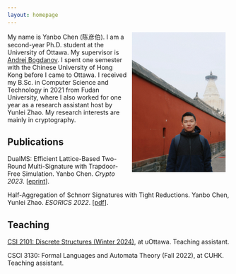 ```yaml
---
layout: homepage
---
```


<!-- ## About Me -->

<img align="right" width="42%" hspace="10" src="./imgs/my_photo_2.JPG">

My name is Yanbo Chen (陈彦伯). I am a second-year Ph.D. student at the University of Ottawa. My supervisor is [Andrej Bogdanov](https://andrejb.net/). I spent one semester with the Chinese University of Hong Kong before I came to Ottawa. I received my B.Sc. in Computer Science and Technology in 2021 from Fudan University, where I also worked for one year as a research assistant host by Yunlei Zhao. My research interests are mainly in cryptography.

## Publications

<!-- [The full list of my publications](./full_list.html). -->

DualMS: Efficient Lattice-Based Two-Round Multi-Signature with Trapdoor-Free Simulation. Yanbo Chen. *Crypto 2023*. [[eprint](https://eprint.iacr.org/2023/263)].

Half-Aggregation of Schnorr Signatures with Tight Reductions. Yanbo Chen, Yunlei Zhao. *ESORICS 2022*. [[pdf](http://yanbo-chen.github.io/files/2022_agg.pdf)].

## Teaching

[CSI 2101: Discrete Structures (Winter 2024)](https://andrejb.net/csi2101/), at uOttawa. Teaching assistant.

CSCI 3130: Formal Languages and Automata Theory (Fall 2022), at CUHK. Teaching assistant.
